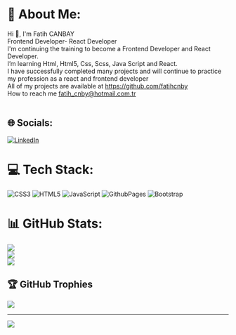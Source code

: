 # 💫 About Me:
Hi 👋, I'm Fatih CANBAY<br>Frontend Developer- React Developer<br>I'm continuing the training to become a Frontend Developer and React Developer.<br> I’m learning Html, Html5, Css, Scss, Java Script and React.<br>I have successfully completed many projects and will continue to practice my profession as a react and frontend developer<br>All of my projects are available at https://github.com/fatihcnby<br>How to reach me fatih_cnby@hotmail.com.tr<br><br>


## 🌐 Socials:
[![LinkedIn](https://img.shields.io/badge/LinkedIn-%230077B5.svg?logo=linkedin&logoColor=white)](https://linkedin.com/in/www.linkedin.com/in/fatih-canbay-0023212a3) 

# 💻 Tech Stack:
![CSS3](https://img.shields.io/badge/css3-%231572B6.svg?style=plastic&logo=css3&logoColor=white) ![HTML5](https://img.shields.io/badge/html5-%23E34F26.svg?style=plastic&logo=html5&logoColor=white) ![JavaScript](https://img.shields.io/badge/javascript-%23323330.svg?style=plastic&logo=javascript&logoColor=%23F7DF1E) ![GithubPages](https://img.shields.io/badge/github%20pages-121013?style=plastic&logo=github&logoColor=white) ![Bootstrap](https://img.shields.io/badge/bootstrap-%238511FA.svg?style=plastic&logo=bootstrap&logoColor=white)
# 📊 GitHub Stats:
![](https://github-readme-stats.vercel.app/api?username=fatihcnby&theme=default&hide_border=true&include_all_commits=true&count_private=true)<br/>
![](https://github-readme-streak-stats.herokuapp.com/?user=fatihcnby&theme=default&hide_border=true)<br/>
![](https://github-readme-stats.vercel.app/api/top-langs/?username=fatihcnby&theme=default&hide_border=true&include_all_commits=true&count_private=true&layout=compact)

## 🏆 GitHub Trophies
![](https://github-profile-trophy.vercel.app/?username=fatihcnby&theme=gruvbox&no-frame=false&no-bg=true&margin-w=4)

---
[![](https://visitcount.itsvg.in/api?id=fatihcnby&icon=2&color=2)](https://visitcount.itsvg.in)

<!-- Proudly created with GPRM ( https://gprm.itsvg.in ) -->
